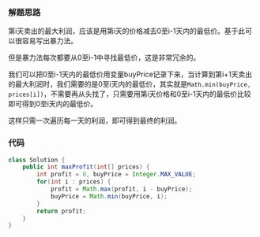 ### 解题思路
第i天卖出的最大利润，应该是用第i天的价格减去0至i-1天内的最低价。基于此可以很容易写出暴力法。

但是暴力法每次都要从0至i-1中寻找最低价，这是非常冗余的。

我们可以把0至i-1天内的最低价用变量buyPrice记录下来，当计算到第i+1天卖出的最大利润时，我们需要的是0至i天内的最低价，其实就是`Math.min(buyPrice, prices[i])`，不需要再从头找了，只需要用第i天价格和0至i-1天内的最低价比较即可得到0至i天内的最低价。

这样只需一次遍历每一天的利润，即可得到最终的利润。

### 代码

```java
class Solution {
    public int maxProfit(int[] prices) {
        int profit = 0, buyPrice = Integer.MAX_VALUE;
        for(int i : prices) {
            profit = Math.max(profit, i - buyPrice);
            buyPrice = Math.min(buyPrice, i);
        }
        return profit;
    }
}
```